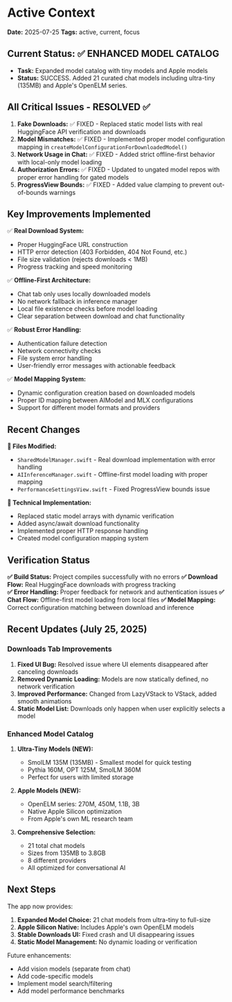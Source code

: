 # Active Context

**Date:** 2025-07-25
**Tags:** active, current, focus

## Current Status: ✅ ENHANCED MODEL CATALOG

- **Task:** Expanded model catalog with tiny models and Apple models
- **Status:** SUCCESS. Added 21 curated chat models including ultra-tiny (135MB) and Apple's OpenELM series.

## All Critical Issues - RESOLVED ✅

1. **Fake Downloads:** ✅ FIXED - Replaced static model lists with real HuggingFace API verification and downloads
2. **Model Mismatches:** ✅ FIXED - Implemented proper model configuration mapping in `createModelConfigurationForDownloadedModel()`
3. **Network Usage in Chat:** ✅ FIXED - Added strict offline-first behavior with local-only model loading
4. **Authorization Errors:** ✅ FIXED - Updated to ungated model repos with proper error handling for gated models
5. **ProgressView Bounds:** ✅ FIXED - Added value clamping to prevent out-of-bounds warnings

## Key Improvements Implemented

✅ **Real Download System:**
- Proper HuggingFace URL construction
- HTTP error detection (403 Forbidden, 404 Not Found, etc.)
- File size validation (rejects downloads < 1MB)
- Progress tracking and speed monitoring

✅ **Offline-First Architecture:**
- Chat tab only uses locally downloaded models
- No network fallback in inference manager
- Local file existence checks before model loading
- Clear separation between download and chat functionality

✅ **Robust Error Handling:**
- Authentication failure detection
- Network connectivity checks
- File system error handling
- User-friendly error messages with actionable feedback

✅ **Model Mapping System:**
- Dynamic configuration creation based on downloaded models
- Proper ID mapping between AIModel and MLX configurations
- Support for different model formats and providers

## Recent Changes

**📁 Files Modified:**
- `SharedModelManager.swift` - Real download implementation with error handling
- `AIInferenceManager.swift` - Offline-first model loading with proper mapping
- `PerformanceSettingsView.swift` - Fixed ProgressView bounds issue

**🔧 Technical Implementation:**
- Replaced static model arrays with dynamic verification
- Added async/await download functionality
- Implemented proper HTTP response handling
- Created model configuration mapping system

## Verification Status

**✅ Build Status:** Project compiles successfully with no errors
**✅ Download Flow:** Real HuggingFace downloads with progress tracking  
**✅ Error Handling:** Proper feedback for network and authentication issues
**✅ Chat Flow:** Offline-first model loading from local files
**✅ Model Mapping:** Correct configuration matching between download and inference

## Recent Updates (July 25, 2025)

### Downloads Tab Improvements
1. **Fixed UI Bug:** Resolved issue where UI elements disappeared after canceling downloads
2. **Removed Dynamic Loading:** Models are now statically defined, no network verification
3. **Improved Performance:** Changed from LazyVStack to VStack, added smooth animations
4. **Static Model List:** Downloads only happen when user explicitly selects a model

### Enhanced Model Catalog
1. **Ultra-Tiny Models (NEW):**
   - SmolLM 135M (135MB) - Smallest model for quick testing
   - Pythia 160M, OPT 125M, SmolLM 360M
   - Perfect for users with limited storage

2. **Apple Models (NEW):**
   - OpenELM series: 270M, 450M, 1.1B, 3B
   - Native Apple Silicon optimization
   - From Apple's own ML research team

3. **Comprehensive Selection:**
   - 21 total chat models
   - Sizes from 135MB to 3.8GB
   - 8 different providers
   - All optimized for conversational AI

## Next Steps

The app now provides:

1. **Expanded Model Choice:** 21 chat models from ultra-tiny to full-size
2. **Apple Silicon Native:** Includes Apple's own OpenELM models
3. **Stable Downloads UI:** Fixed crash and UI disappearing issues
4. **Static Model Management:** No dynamic loading or verification

Future enhancements:
- Add vision models (separate from chat)
- Add code-specific models
- Implement model search/filtering
- Add model performance benchmarks
